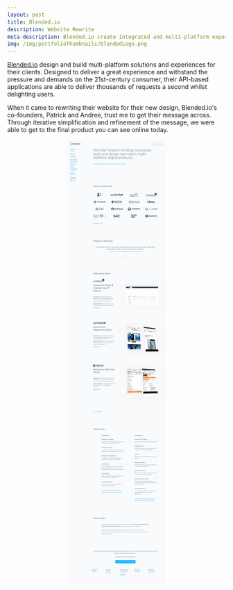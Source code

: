 ```yaml
---
layout: post
title: Blended.io
description: Website Rewrite
meta-description: Blended.io create integrated and multi-platform experiences for their customers. And I helped them talk about it.
img: /img/portfolioThumbnails/blendedLogo.png
---
```


 [Blended.io](https://blended.io) design and build multi-platform solutions and experiences for their clients. Designed to deliver a great experience and withstand the pressure and demands on the 21st-century consumer, their API-based applications are able to deliver thousands of requests a second whilst delighting users.
 
 When it came to rewriting their website for their new design, Blended.io's co-founders, Patrick and Andree, trust me to get their message across. Through iterative simplification and refinement of the message, we were able to get to the final product you can see online today. 

<center><img src="/img/portfolio/blendedWebsite.png"></center>